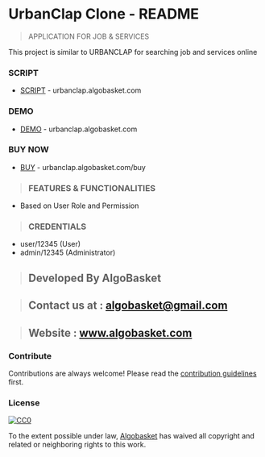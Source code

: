 # UrbanClap Clone - README
> APPLICATION FOR JOB & SERVICES

This project is similar to URBANCLAP for searching job and services online

### SCRIPT 
- [SCRIPT](http://urbanclap.algobasket.com) - urbanclap.algobasket.com

### DEMO   
- [DEMO](http://urbanclap.algobasket.com) - urbanclap.algobasket.com
 
### BUY NOW    
- [BUY](http://urbanclap.algobasket.com/buy) - urbanclap.algobasket.com/buy

> ### FEATURES & FUNCTIONALITIES
- Based on User Role and Permission

> ### CREDENTIALS 
 - user/12345  (User)
 - admin/12345 (Administrator)
 
 > ## Developed By AlgoBasket
 
> ## Contact us at : algobasket@gmail.com
 
> ## Website : www.algobasket.com

### Contribute

Contributions are always welcome!
Please read the [contribution guidelines](contributing.md) first.

### License

[![CC0](https://licensebuttons.net/p/zero/1.0/88x31.png)](https://creativecommons.org/publicdomain/zero/1.0/)

To the extent possible under law, [Algobasket](http://algobasket.com/copyright) has waived all copyright and related or neighboring rights to this work.
 
